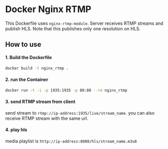 # Docker Nginx RTMP

This Dockerfile uses `nginx-rtmp-module`. Server receives RTMP streams and publish HLS.
Note that this publishes only one resolution on HLS.

## How to use

#### 1. Build the Dockerfile


```sh
docker build -t nginx_rtmp .
```

#### 2. run the Container

```sh
docker run -t -i -p 1935:1935 -p 80:80 --rm nginx_rtmp
```

#### 3. send RTMP stream from client

send stream to `rtmp://ip-address:1935/live/stream_name`. 
you can also receive RTMP stream with the same url.

#### 4. play hls

media playlist is `http://ip-address:8080/hls/stream_name.m3u8`



